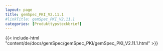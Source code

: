 ```yaml
---
layout: page
title: gemSpec_PKI_V2.11.1
#linkTitle: gemSpec_PKI_V2.11.1
categories: [Produkttypsteckbrief]
---
```

{{< include-html "content/de/docs/gemSpec/gemSpec_PKI/gemSpec_PKI_V2.11.1.html" >}}